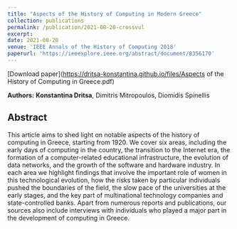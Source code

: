 ```yaml
---
title: "Aspects of the History of Computing in Modern Greece"
collection: publications
permalink: /publication/2021-08-20-crossvul
excerpt: 
date: 2021-08-20
venue: 'IEEE Annals of the History of Computing 2018'
paperurl: 'https://ieeexplore.ieee.org/abstract/document/8356170'
---
```


[Download paper](https://dritsa-konstantina.github.io/files/Aspects of the History of Computing in Greece.pdf)

**Authors:** <b>Konstantina Dritsa</b>, Dimitris Mitropoulos, Diomidis Spinellis

## Abstract
This article aims to shed light on notable aspects of the history of computing in Greece, starting from 1920. We cover six areas, including the early days of computing in the country, the transition to the Internet era, the formation of a computer-related educational infrastructure, the evolution of data networks, and the growth of the software and hardware industry. In each area we highlight findings that involve the important role of women in this technological evolution, how the risks taken by particular individuals pushed the boundaries of the field, the slow pace of the universities at the early stages, and the key part of multinational technology companies and state-controlled banks. Apart from numerous reports and publications, our sources also include interviews with individuals who played a major part in the development of computing in Greece.
